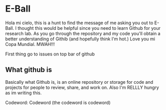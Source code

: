 # E-Ball

Hola mi cielo, this is a hunt to find the message of me asking you out to E-Ball. I thought this would be helpful since you need to learn Github for your research lab. As you go through the repository and my code you'll obtain a better understanding of Githib (and hopefully think I'm hot.) Love you mi Copa Mundial. MWAH!!!

First thing go to issues on top bar of github

## What github is 

Basically what Github is, is an online repository or storage for code and projects for people to review, share, and work on. Also I'm RELLLY hungry as im writing this. 

Codeword: Codeword (the codeword is codeword) 

